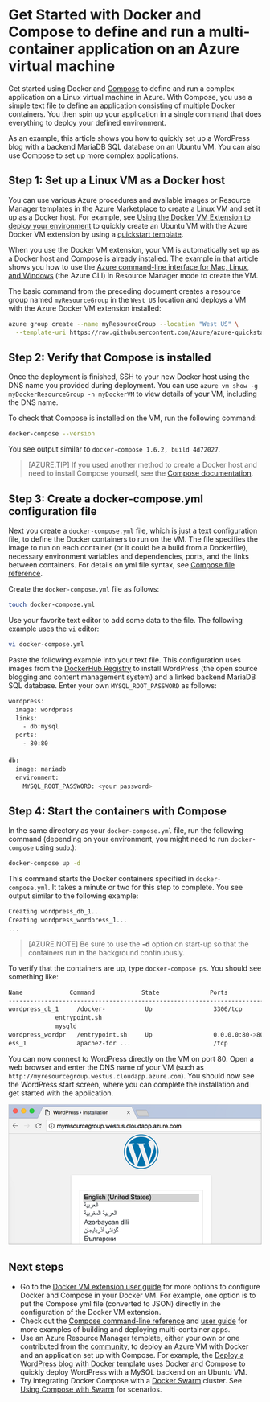 <properties
   pageTitle="Docker and Compose on a virtual machine | Microsoft Azure"
   description="Quick introduction to working with Compose and Docker on Linux virtual machines in Azure"
   services="virtual-machines-linux"
   documentationCenter=""
   authors="iainfoulds"
   manager="timlt"
   editor=""
   tags="azure-resource-manager"/>

<tags
   ms.service="virtual-machines-linux"
   ms.devlang="NA"
   ms.topic="article"
   ms.tgt_pltfrm="vm-linux"
   ms.workload="infrastructure-services"
   ms.date="09/22/2016"
   ms.author="iainfou"/>

# Get Started with Docker and Compose to define and run a multi-container application on an Azure virtual machine

Get started using Docker and [Compose](http://github.com/docker/compose) to define and run a complex application on a Linux virtual machine in Azure. With Compose, you use a simple text file to define an application consisting of multiple Docker containers. You then spin up your application in a single command that does everything to deploy your defined environment. 

As an example, this article shows you how to quickly set up a WordPress blog with a backend MariaDB SQL database on an Ubuntu VM. You can also use Compose to set up more complex applications.


## Step 1: Set up a Linux VM as a Docker host

You can use various Azure procedures and available images or Resource Manager templates in the Azure Marketplace to create a Linux VM and set it up as a Docker host. For example, see [Using the Docker VM Extension to deploy your environment](virtual-machines-linux-dockerextension.md) to quickly create an Ubuntu VM with the Azure Docker VM extension by using a [quickstart template](https://github.com/Azure/azure-quickstart-templates/tree/master/docker-simple-on-ubuntu). 

When you use the Docker VM extension, your VM is automatically set up as a Docker host and Compose is already installed. The example in that article shows you how to use the [Azure command-line interface for Mac, Linux, and Windows](../xplat-cli-install.md) (the Azure CLI) in Resource Manager mode to create the VM.

The basic command from the preceding document creates a resource group named `myResourceGroup` in the `West US` location and deploys a VM with the Azure Docker VM extension installed:

```bash
azure group create --name myResourceGroup --location "West US" \
  --template-uri https://raw.githubusercontent.com/Azure/azure-quickstart-templates/master/docker-simple-on-ubuntu/azuredeploy.json
```

## Step 2: Verify that Compose is installed

Once the deployment is finished, SSH to your new Docker host using the DNS name you provided during deployment. You can use `azure vm show -g myDockerResourceGroup -n myDockerVM` to view details of your VM, including the DNS name.

To check that Compose is installed on the VM, run the following command:

```bash
docker-compose --version
```

You see output similar to `docker-compose 1.6.2, build 4d72027`.

>[AZURE.TIP] If you used another method to create a Docker host and need to install Compose yourself, see the [Compose documentation](https://github.com/docker/compose/blob/882dc673ce84b0b29cd59b6815cb93f74a6c4134/docs/install.md).


## Step 3: Create a docker-compose.yml configuration file

Next you create a `docker-compose.yml` file, which is just a text configuration file, to define the Docker containers to run on the VM. The file specifies the image to run on each container (or it could be a build from a Dockerfile), necessary environment variables and dependencies, ports, and the links between containers. For details on yml file syntax, see [Compose file reference](http://docs.docker.com/compose/yml/).

Create the `docker-compose.yml` file as follows:

```bash
touch docker-compose.yml
```

Use your favorite text editor to add some data to the file. The following example uses the `vi` editor:

```bash
vi docker-compose.yml
```

Paste the following example into your text file. This configuration uses images from the [DockerHub Registry](https://registry.hub.docker.com/_/wordpress/) to install WordPress (the open source blogging and content management system) and a linked backend MariaDB SQL database. Enter your own `MYSQL_ROOT_PASSWORD` as follows:

```bash
wordpress:
  image: wordpress
  links:
    - db:mysql
  ports:
    - 80:80

db:
  image: mariadb
  environment:
    MYSQL_ROOT_PASSWORD: <your password>
```

## Step 4: Start the containers with Compose

In the same directory as your `docker-compose.yml` file, run the following command (depending on your environment, you might need to run `docker-compose` using `sudo`.):

```bash
docker-compose up -d

```

This command starts the Docker containers specified in `docker-compose.yml`. It takes a minute or two for this step to complete. You see output similar to the following example:

```bash
Creating wordpress_db_1...
Creating wordpress_wordpress_1...
...
```

>[AZURE.NOTE] Be sure to use the **-d** option on start-up so that the containers run in the background continuously.

To verify that the containers are up, type `docker-compose ps`. You should see something like:

```bash
Name             Command             State              Ports
-------------------------------------------------------------------------
wordpress_db_1     /docker-           Up                 3306/tcp
             entrypoint.sh
             mysqld
wordpress_wordpr   /entrypoint.sh     Up                 0.0.0.0:80->80
ess_1              apache2-for ...                       /tcp
```

You can now connect to WordPress directly on the VM on port 80. Open a web browser and enter the DNS name of your VM (such as `http://myresourcegroup.westus.cloudapp.azure.com`). You should now see the WordPress start screen, where you can complete the installation and get started with the application.

![WordPress start screen][wordpress_start]


## Next steps

* Go to the [Docker VM extension user guide](https://github.com/Azure/azure-docker-extension/blob/master/README.md) for more options to configure Docker and Compose in your Docker VM. For example, one option is to put the Compose yml file (converted to JSON) directly in the configuration of the Docker VM extension.
* Check out the [Compose command-line reference](http://docs.docker.com/compose/reference/) and [user guide](http://docs.docker.com/compose/) for more examples of building and deploying multi-container apps.
* Use an Azure Resource Manager template, either your own or one contributed from the [community](https://azure.microsoft.com/documentation/templates/), to deploy an Azure VM with Docker and an application set up with Compose. For example, the [Deploy a WordPress blog with Docker](https://github.com/Azure/azure-quickstart-templates/tree/master/docker-wordpress-mysql) template uses Docker and Compose to quickly deploy WordPress with a MySQL backend on an Ubuntu VM.
* Try integrating Docker Compose with a [Docker Swarm](virtual-machines-linux-docker-swarm.md) cluster. See
[Using Compose with Swarm](https://docs.docker.com/compose/swarm/) for scenarios.

<!--Image references-->

[wordpress_start]: ./media/virtual-machines-linux-docker-compose-quickstart/WordPress.png
